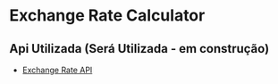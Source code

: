 ﻿# Exchange Rate Calculator

## Api Utilizada (Será Utilizada - em construção)
 + [Exchange Rate API](https://www.exchangerate-api.com/)
